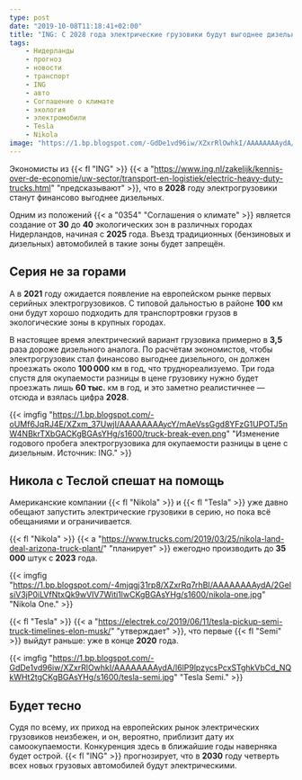 ```yaml
---
type: post
date: "2019-10-08T11:18:41+02:00"
title: "ING: С 2028 года электрические грузовики будут выгоднее дизельных"
tags:
    - Нидерланды
    - прогноз
    - новости
    - транспорт
    - ING
    - авто
    - Соглашение о климате
    - экология
    - электромобили
    - Tesla
    - Nikola
image: "https://1.bp.blogspot.com/-GdDe1vd96iw/XZxrRlOwhkI/AAAAAAAAydA/l6lP9lpzycsPcxSTghkVbCd_NQkWHt2tgCKgBGAsYHg/s1600/tesla-semi.jpg"
---
```


Экономисты из {{< fl "ING" >}} {{< a "https://www.ing.nl/zakelijk/kennis-over-de-economie/uw-sector/transport-en-logistiek/electric-heavy-duty-trucks.html" "предсказывают" >}}, что в **2028** году электрогрузовики станут финансово выгоднее дизельных.

Одним из положений {{< a "0354" "Соглашения о климате" >}} является создание от **30** до **40** экологических зон в различных городах Нидерландов, начиная с **2025** года. Въезд традиционных (бензиновых и дизельных) автомобилей в такие зоны будет запрещён.

<!--more-->

## Серия не за горами

А в **2021** году ожидается появление на европейском рынке первых серийных электрогрузовиков. С типовой дальностью в районе **100** км они будут хорошо подходить для транспортровки грузов в экологические зоны в крупных городах.

В настоящее время электрический вариант грузовика примерно в **3,5** раза дороже дизельного аналога. По расчётам экономистов, чтобы электрогрузовик стал финансово выгоднее дизельного, он должен проезжать около **100 000** км в год, что труднореализуемо. Три года спустя для окупаемости разницы в цене грузовику нужно будет проезжать лишь **60 тыс.** км в год, и это заметно реалистичнее — отсюда и взялась цифра **2028**.

{{< imgfig "https://1.bp.blogspot.com/-oUMf6JqRJ4E/XZxm_37UwjI/AAAAAAAAycY/mAeVssGgd8YFzG1UPOTJ5nW4NBkrTXbGACKgBGAsYHg/s1600/truck-break-even.png" "Изменение годового пробега электрогрузовика для окупаемости разницы в цене с дизельным. Источник: ING." >}}

## Никола с Теслой спешат на помощь

Американские компании {{< fl "Nikola" >}} и {{< fl "Tesla" >}} уже давно обещают запустить электрические грузовики в серию, но пока всё обещаниями и ограничивается.

{{< fl "Nikola" >}} {{< a "https://www.trucks.com/2019/03/25/nikola-land-deal-arizona-truck-plant/" "планирует" >}} ежегодно производить до **35 000** штук с **2023** года.

{{< imgfig "https://1.bp.blogspot.com/-4mjqgj31rp8/XZxrRq7rhBI/AAAAAAAAydA/2GelsiV3jP0iLVfNtxQk9wVIV7Witi1lwCKgBGAsYHg/s1600/nikola-one.jpg" "Nikola One." >}}

 {{< fl "Tesla" >}} {{< a "https://electrek.co/2019/06/11/tesla-pickup-semi-truck-timelines-elon-musk/" "утверждает" >}}, что первые {{< fl "Semi" >}} выйдут раньше: уже в конце **2020** года.

{{< imgfig "https://1.bp.blogspot.com/-GdDe1vd96iw/XZxrRlOwhkI/AAAAAAAAydA/l6lP9lpzycsPcxSTghkVbCd_NQkWHt2tgCKgBGAsYHg/s1600/tesla-semi.jpg" "Tesla Semi." >}}

## Будет тесно

Судя по всему, их приход на европейских рынок электрических грузовиков неизбежен, и он, вероятно, приблизит дату их самоокупаемости. Конкуренция здесь в ближайшие годы наверняка будет острой. {{< fl "ING" >}} прогнозирует, что в **2030** году четверть всех новых грузовых автомобилей будут электрическими.